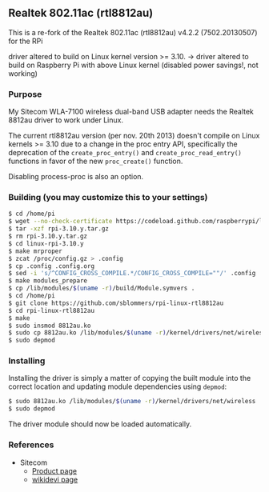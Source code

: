 ## Realtek 802.11ac (rtl8812au)

This is a re-fork of the Realtek 802.11ac (rtl8812au) v4.2.2 (7502.20130507) for the RPi

driver altered to build on Linux kernel version >= 3.10.
-> driver altered to build on Raspberry Pi with above Linux kernel (disabled power savings!, not working)

### Purpose

My Sitecom WLA-7100 wireless dual-band USB adapter needs the Realtek 8812au
driver to work under Linux.

The current rtl8812au version (per nov. 20th 2013) doesn't compile on Linux
kernels >= 3.10 due to a change in the proc entry API, specifically the
deprecation of the `create_proc_entry()` and `create_proc_read_entry()`
functions in favor of the new `proc_create()` function. 

Disabling process-proc is also an option.

### Building (you may customize this to your settings)
```sh
$ cd /home/pi
$ wget --no-check-certificate https://codeload.github.com/raspberrypi/linux/tar.gz/rpi-3.10.y
$ tar -xzf rpi-3.10.y.tar.gz
$ rm rpi-3.10.y.tar.gz
$ cd linux-rpi-3.10.y
$ make mrproper
$ zcat /proc/config.gz > .config
$ cp .config .config.org
$ sed -i 's/^CONFIG_CROSS_COMPILE.*/CONFIG_CROSS_COMPILE=""/' .config
$ make modules_prepare
$ cp /lib/modules/$(uname -r)/build/Module.symvers .
$ cd /home/pi
$ git clone https://github.com/sblommers/rpi-linux-rtl8812au
$ cd rpi-linux-rtl8812au
$ make
$ sudo insmod 8812au.ko
$ sudo cp 8812au.ko /lib/modules/$(uname -r)/kernel/drivers/net/wireless
$ sudo depmod
```

### Installing

Installing the driver is simply a matter of copying the built module
into the correct location and updating module dependencies using `depmod`:

```sh
$ sudo 8812au.ko /lib/modules/$(uname -r)/kernel/drivers/net/wireless
$ sudo depmod
```

The driver module should now be loaded automatically.

### References

- Sitecom 
  - [Product page](http://www.sitecom.com/en/wi-fi-usb-30-adapter-ac1200/wla-7100/p/1617)
  - [wikidevi page](http://wikidevi.com/wiki/Sitecom_WLA-7100)
